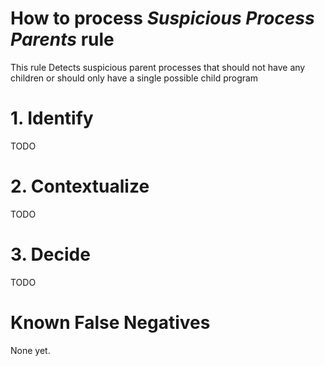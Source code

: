# How to process *Suspicious Process Parents* rule
This rule Detects suspicious parent processes that should not have any children or should only have a single possible child program

# 1. Identify
TODO

# 2. Contextualize
TODO

# 3. Decide
TODO

# Known False Negatives
None yet.
